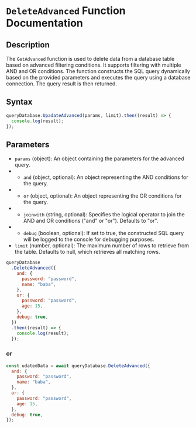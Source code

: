 # `DeleteAdvanced` Function Documentation

## Description

The `GetAdvanced` function is used to delete data from a database table based on advanced filtering conditions. It supports filtering with multiple AND and OR conditions. The function constructs the SQL query dynamically based on the provided parameters and executes the query using a database connection. The query result is then returned.

## Syntax

```javascript
queryDatabase.UpadateAdvanced(params, limit).then((result) => {
  console.log(result);
});
```

## Parameters

- `params` (object): An object containing the parameters for the advanced query.
- - `and` (object, optional): An object representing the AND conditions for the query.
- - `or` (object, optional): An object representing the OR conditions for the query.
- - `joinwith` (string, optional): Specifies the logical operator to join the AND and OR conditions ("and" or "or"). Defaults to "or".
- - `debug` (boolean, optional): If set to true, the constructed SQL query will be logged to the console for debugging purposes.
- `limit` (number, optional): The maximum number of rows to retrieve from the table. Defaults to null, which retrieves all matching rows.

```javascript
queryDatabase
  .DeleteAdvanced({
    and: {
      password: "password",
      name: "baba",
    },
    or: {
      password: "password",
      age: 15,
    },
    debug: true,
  })
  .then((result) => {
    console.log(result);
  });
```

### or

```javascript
const udatedData = await queryDatabase.DeleteAdvanced({
  and: {
    password: "password",
    name: "baba",
  },
  or: {
    password: "password",
    age: 15,
  },
  debug: true,
});
```